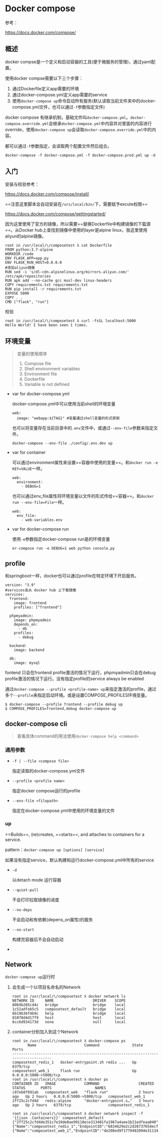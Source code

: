# Docker compose

参考：

https://docs.docker.com/compose/

## 概述

docker compse是一个定义和启动容器的工具(便于微服务的管理)，通过yaml配置。

使用docker compse需要以下三个步骤：

1. 通过Dockerfile定义app需要的环境
2. 通过docker-compose.yml定义app需要的service
3. 使用`docker-compose up`命令启动所有服务(默认读取当前文件夹中的docker-compose.yml文件，也可以通过`-f`参数指定文件)

docker compose 有继承机制，基础文件叫`docker-compose.yml`。`docker-compose.override.yml`会继承`docker-compose.yml`中内容并对里面的内容进行override，使用`docker-compose up`会读取`docker-compose.override.yml`中的内容。

都可以通过`-f`参数指定，会读取两个配置文件然后组合。

```
docker-compose -f docker-compose.yml -f docker-compose.prod.yml up -d
```

## 入门

安装与校验参考：

https://docs.docker.com/compose/install/

==注意这里脚本会自动安装在`/urs/local/bin/`下，需要赋予excute权限==

https://docs.docker.com/compose/gettingstarted/

因为这里使用了官方的镜像，所以需要==替换Dockerfile中构建镜像的下载源==。从Docker hub上查找到镜像中使用的layer是alpine linux，我这里使用aliyun的alpine镜像。

```
root in /usr/local/\/composetest λ cat Dockerfile
FROM python:3.7-alpine
WORKDIR /code
ENV FLASK_APP=app.py
ENV FLASK_RUN_HOST=0.0.0.0
#添加aliyun镜像
RUN sed -i 's/dl-cdn.alpinelinux.org/mirrors.aliyun.com/' /etc/apk/repositories
RUN apk add --no-cache gcc musl-dev linux-headers
COPY requirements.txt requirements.txt
RUN pip install -r requirements.txt
EXPOSE 5000
COPY . .
CMD ["flask", "run"]
```

校验

```
root in /usr/local/\/composetest λ curl -fsSL localhost:5000
Hello World! I have been seen 1 times.
```

## 环境变量

> 变量的使用顺序
>
> 1. Compose file
> 2. Shell environment variables
> 3. Environment file
> 4. Dockerfile
> 5. Variable is not defined

- var for docker-compose.yml

  docker-compose.yml中可以使用当前shell的环境变量

  ```
  web:
    image: "webapp:${TAG}" #变量通过shell变量的形式获取
  ```

  也可以将变量存在当前目录中的`.env`文件中，或通过`--env-file`参数来指定文件。

  ```
  docker-compose --env-file ./config/.env.dev up 
  ```

- var for container

  可以通过environment属性来设置==容器中使用的变量==。和`docker run -e KEY=VALUE`一样。

  ```
  web:
    environment:
      - DEBUG=1
  ```

  也可以通过env_file属性将环境变量以文件的形式传给==容器==。和`docker run --env-file=File`一样。

  ```
  web:
    env_file:
      - web-variables.env
  ```

- var for docker-compose run

  使用`-e`参数指定docker-compose run是的环境变量

  ```
  er-compose run -e DEBUG=1 web python console.py
  ```

## profile

和springboot一样，docker也可以通过profile在特定环境下开启服务。

```
version: "3.9"
#services会从 docker hub 上下载镜像 
services:
  frontend:
    image: frontend
    profiles: ["frontend"]

  phpmyadmin:
    image: phpmyadmin
    depends_on:
      - db
    profiles:
      - debug

  backend:
    image: backend

  db:
    image: mysql
```

fontend 只会在frontend profile激活的情况下运行，phpmyadmin只会在debug profile激活的情况下运行。没有指定profile的service always be enabled

通过`docker-compose --profile <profile-name> up`来指定激活的profile，通过多个`--profile`来指定启动环境。或是设置COMPOSE_PROFILES环境变量。

```
$ docker-compose --profile frontend --profile debug up
$ COMPOSE_PROFILES=frontend,debug docker-compose up
```

## docker-compose cli

> 查看具体command的用法使用`docker-compose help <command>`

### 通用参数

- `-f | --file <compose file>`

  指定读取的docker-compose.yml文件

- `--profile <profile name>`

  指定docker compose运行的profile

- `--env-file <filepath>`

  指定在docker-compose.yml中使用的环境变量的文件

### up

==Builds==, (re)creates, ==starts==, and attaches to containers for a service.

pattern：`docker-compose up [options] [service]`

如果没有指定service，默认构建和运行docker-compose.yml中所有的service

- `-d`

  以detach mode 运行容器

- `--quiet-pull`

  不会打印拉取镜像的进度

- `--no-deps`

  不会启动和有依赖(depens_on属性)的服务

- `--no-start`

  构建完容器后不会自动启动

- 

## Network

`docker-compose up`运行时

1. 会生成一个以项目名命名的Network

   ```
   root in /usr/local/\/composetest λ docker network ls
   NETWORK ID     NAME                  DRIVER    SCOPE
   80b9b205cd4c   bridge                bridge    local
   1c52adfeb5c5   composetest_default   bridge    local
   6b19b36f4b9c   help                  bridge    local
   81078d4d17f9   host                  host      local
   6cc6d934173d   none                  null      local
   ```

2. container分别加入到这个Network

   ```
   root in /usr/local/\/composetest λ docker-compose ps
          Name                      Command               State           Ports
   -------------------------------------------------------------------------------------
   composetest_redis_1   docker-entrypoint.sh redis ...   Up      6379/tcp
   composetest_web_1     flask run                        Up      0.0.0.0:5000->5000/tcp
   root in /usr/local/\/composetest λ docker ps
   CONTAINER ID   IMAGE             COMMAND                  CREATED       STATUS       PORTS                    NAMES
   c87eb8f691ab   composetest_web   "flask run"              2 hours ago   Up 2 hours   0.0.0.0:5000->5000/tcp   composetest_web_1
   2ff25c2cfd4d   redis:alpine      "docker-entrypoint.s…"   3 hours ago   Up 2 hours   6379/tcp                 composetest_redis_1
   
   root in /usr/local/\/composetest λ docker network inspect -f '{{json .Containers}}' composetest_default
   {"2ff25c2cfd4de351c7e19de0ae99118ece313401fa1967a4aee1b21edfeaa040":{"Name":"composetest_redis_1","EndpointID":"6834629e2c2d28737654ecfbbac8b278ba730e3c2eff9f7190f6c0593d1069f4","MacAddress":"02:42:ac:17:00:02","IPv4Address":"172.23.0.2/16","IPv6Address":""},"c87eb8f691ab59c9c0bd9e3d2c65baa4ba198f1a820175ab23a5baafefeddf46":{"Name":"composetest_web_1","EndpointID":"de208ed9f1779482094e311348a165c5ae239378a9ecf5144a7c4740508b49fc","MacAddress":"02:42:ac:17:00:03","IPv4Address":"172.23.0.3/16","IPv6Address":""}}
   ```

   
























